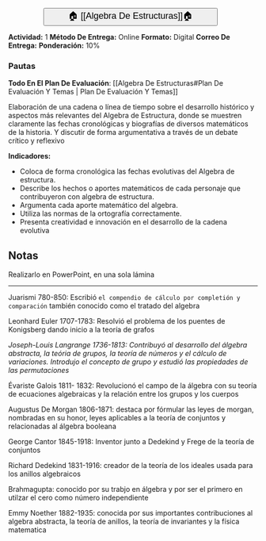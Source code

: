 
<button style="width:70%;  margin-left:14%"><p style="font-size:18px; margin: 0 10; "> 🏠 [[Algebra De Estructuras]]🏠 </p> </button>

**Actividad:** 1
**Método De Entrega:** Online
**Formato:** Digital
**Correo De Entrega:** 
**Ponderación:** 10%
### Pautas 
**Todo En El Plan De Evaluación**: [[Algebra De Estructuras#Plan De Evaluación Y Temas | Plan De Evaluación Y Temas]]

Elaboración de una cadena o línea de tiempo sobre el desarrollo histórico y aspectos más relevantes del Algebra de Estructura, donde se muestren claramente las fechas cronológicas y biografías de diversos matemáticos de la historia. Y discutir de forma argumentativa a través de un debate crítico y reflexivo

**Indicadores:** 

- Coloca de forma cronológica las fechas evolutivas del Algebra de estructura.
- Describe los hechos o aportes matemáticos de cada personaje que contribuyeron con algebra de estructura.
- Argumenta cada aporte matemático del algebra. 
- Utiliza las normas de la ortografía correctamente.
- Presenta creatividad e innovación en el desarrollo de la cadena evolutiva

## Notas

Realizarlo en PowerPoint, en una sola lámina

---

Juarismi 780-850: Escribió `el compendio de cálculo por completión y comparación` también conocido como el tratado del algebra

Leonhard Euler 1707-1783: Resolvió el problema de los puentes de Konigsberg dando inicio a la teoría de grafos

*Joseph-Louis Langrange 1736-1813: Contribuyó al desarrollo del álgebra abstracta, la teória de grupos, la teoría de números y el cálculo de variaciones. Introdujo el concepto de grupo y estudió las propiedades de las permutaciones*

Évariste Galois 1811- 1832: Revolucionó el campo de la álgebra con su teoría de ecuaciones algebraicas y la relación entre los grupos y los cuerpos

Augustus De Morgan 1806-1871: destaca por fórmular las leyes de morgan, nombradas en su honor, leyes aplicables a la teoría de conjuntos y relacionadas al álgebra booleana

George Cantor 1845-1918: Inventor junto a Dedekind y Frege de la teoría de conjuntos

Richard Dedekind 1831-1916: creador de la teoría de los ideales usada para los anillos algebraicos

Brahmagupta: conocido por su trabjo en álgebra y por ser el primero en utilzar el cero como número independiente

Emmy Noether 1882-1935: conocida por sus importantes contribuciones al algebra abstracta, la teoría de anillos, la teoría de invariantes y la física matematica




